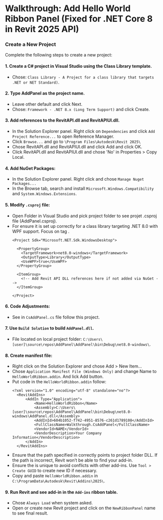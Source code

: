 # Walkthrough: Add Hello World Ribbon Panel (Fixed for .NET Core 8 in Revit 2025 API)

### Create a New Project
Complete the following steps to create a new project:

#### 1. Create a C# project in Visual Studio using the Class Library template.
  - Chose: `Class Library - A Project for a class library that targets .NET or NET Standard)`.

#### 2. Type AddPanel as the project name.
  - Leave other default and click Next.
  - Chose: `Framework - .NET 8.x (Long Term Support)` and click Create.
  
#### 3. Add references to the RevitAPI.dll and RevitAPIUI.dll.
  - In the Solution Explorer panel. Right click on `Dependencies` and click `Add Project Reference...` to open Reference Manager.
  - Click `Browse...` and go to `\Program Files\Autodesk\Revit 2025\`
  - Chose RevitAPI.dll and RevitAPIUI.dll and click Add and click OK.
  - Click RevitAPI.dll and RevitAPIUI.dll and chose 'No' in Properties > Copy Local.

#### 4. Add NuGet Packages:
  - In the Solution Explorer panel. Right click and chose `Manage Nuget Packages...`
  - In the Browse tab, search and install `Microsoft.Windows.Compatibility` and `System.Windows.Extensions`.

#### 5. Modify `.csproj` file:
  - Open Folder in Visual Studio and pick project folder to see projet .csproj file (AddPanel.csproj).
  - For ensure it is set up correctly for a class library targeting .NET 8.0 with WPF support. Focus on tag <PropertyGroup>.
    ```
    <Project Sdk="Microsoft.NET.Sdk.WindowsDesktop">

      <PropertyGroup>
        <TargetFramework>net8.0-windows</TargetFramework>
        <OutputType>Library</OutputType>
        <UseWPF>true</UseWPF>
      </PropertyGroup>
    
      <ItemGroup>
        <!-- Add Revit API DLL references here if not added via NuGet -->
      </ItemGroup>

    </Project>
    ```

#### 6. Code Adjustments:
  - See in `CsAddPanel.cs` file follow this project.

#### 7. Use `Build Solution` to build `AddPanel.dll`.
  - File located on local project folder: `C:\Users\[user]\source\repos\AddPanel\AddPanel\bin\Debug\net8.0-windows\`.

#### 8. Create manifest file:
  - Right click on the Solution Explorer and chose Add > New Item...
  - Chose `Application Manifest File (Windows Only)` and change Name to `HelloWorldRibbon.addin`. And lick Add button.
  - Put code in the `HelloWorldRibbon.addin` follow:
    ```
    <?xml version="1.0" encoding="utf-8" standalone="no"?>
      <RevitAddIns>
          <AddIn Type="Application">
              <Name>HelloWorldRibbon</Name>
              <Assembly>C:\Users\[user]\source\repos\AddPanel\AddPanel\bin\Debug\net8.0-windows\AddPanel.dll</Assembly>
              <AddInId>604b1052-f742-4951-8576-c261d1789108</AddInId>
              <FullClassName>Walkthrough.CsAddPanel</FullClassName>
              <VendorId>NAME</VendorId>
              <VendorDescription>Your Company Information</VendorDescription>
          </AddIn>
      </RevitAddIns>
    ```
  - Ensure that the path specified in <Assembly> correctly points to project folder DLL. If the path is incorrect, Revit won’t be able to find your add-in.
  - Ensure the <AddInId> is unique to avoid conflicts with other add-ins. Use `Tool > Create GUID` to create new ID if necessary.
  - Copy and paste `HelloWorldRibbon.addin` in `C:\ProgramData\Autodesk\Revit\Addins\2025\`.

#### 9. Run Revit and see add-in in the `Add-ins` ribbon table.
  - Chose `Always Load` when system asked.
  - Open or create new Revit project and click on the `NewRibbonPanel` name to see final result.
